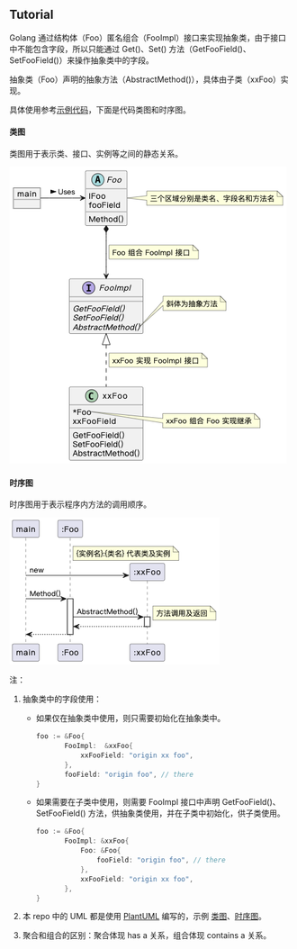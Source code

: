 ## Tutorial

Golang 通过结构体（Foo）匿名组合（FooImpl）接口来实现抽象类，由于接口中不能包含字段，所以只能通过 Get()、Set() 方法（GetFooField()、SetFooField()）来操作抽象类中的字段。

抽象类（Foo）声明的抽象方法（AbstractMethod()），具体由子类（xxFoo）实现。

具体使用参考[示例代码](./main.go)，下面是代码类图和时序图。

#### 类图

类图用于表示类、接口、实例等之间的静态关系。

![class](./class.png)

#### 时序图

时序图用于表示程序内方法的调用顺序。

![class](./sequence.png)

注：

1. 抽象类中的字段使用：

   - 如果仅在抽象类中使用，则只需要初始化在抽象类中。

     ```go
     foo := &Foo{
     		FooImpl:  &xxFoo{
     			xxFooField: "origin xx foo",
     		},
     		fooField: "origin foo", // there
     }
     ```

   - 如果需要在子类中使用，则需要 FooImpl 接口中声明 GetFooField()、SetFooField() 方法，供抽象类使用，并在子类中初始化，供子类使用。

     ```go
     foo := &Foo{
     		FooImpl: &xxFoo{
     			Foo: &Foo{
     				fooField: "origin foo", // there
     			},
     			xxFooField: "origin xx foo",
     		},
     }
     ```

2. 本 repo 中的 UML 都是使用 [PlantUML](https://plantuml.com/) 编写的，示例 [类图](./class.puml)、[时序图](./sequence.puml)。

3. 聚合和组合的区别：聚合体现 has a 关系，组合体现 contains a 关系。
